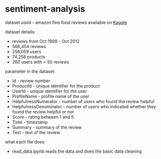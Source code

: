 # sentiment-analysis
dataset used - amazon fine food reviews available on [Kaggle](https://www.kaggle.com/snap/amazon-fine-food-reviews)

dataset details:
- reviews from Oct 1999 - Oct 2012
- 568,454 reviews
- 256,059 users
- 74,258 products
- 260 users with > 50 reviews

parameter in the dataset:
- Id - review number 
- ProductId - unique identifier for the product
- UserId - unique identifier for the user
- ProfileName - profile name of the user
- HelpfulnessNumerator - number of users who found the review helpful
- HelpfulnessDenominator - number of users who indicated whether they found the review helpful or not 
- Score - rating between 1 and 5
- Time - timestamp
- Summary - summary of the review
- Text - text of the review

what each file does:
- read_data.ipynb reads the data and does the basic data cleaning 
